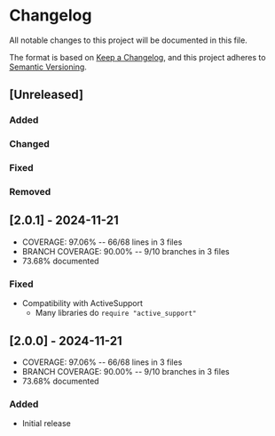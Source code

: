 # Changelog
All notable changes to this project will be documented in this file.

The format is based on [Keep a Changelog](https://keepachangelog.com/en/1.0.0/),
and this project adheres to [Semantic Versioning](https://semver.org/spec/v2.0.0.html).

## [Unreleased]
### Added
### Changed
### Fixed
### Removed

## [2.0.1] - 2024-11-21
- COVERAGE:  97.06% -- 66/68 lines in 3 files
- BRANCH COVERAGE:  90.00% -- 9/10 branches in 3 files
- 73.68% documented
### Fixed
- Compatibility with ActiveSupport
    - Many libraries do `require "active_support"`

## [2.0.0] - 2024-11-21
- COVERAGE:  97.06% -- 66/68 lines in 3 files
- BRANCH COVERAGE:  90.00% -- 9/10 branches in 3 files
- 73.68% documented
### Added
- Initial release
